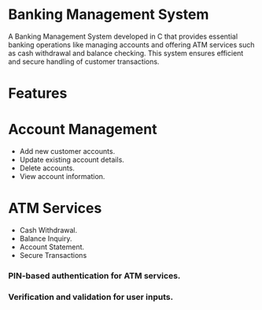 # Banking Management System
A Banking Management System developed in C that provides essential banking operations like managing accounts and offering ATM services such as cash withdrawal and balance checking. This system ensures efficient and secure handling of customer transactions.

# Features
# Account Management

- Add new customer accounts.
- Update existing account details.
- Delete accounts.
- View account information.
# ATM Services

- Cash Withdrawal.
- Balance Inquiry.
- Account Statement.
- Secure Transactions


### PIN-based authentication for ATM services.
### Verification and validation for user inputs.

